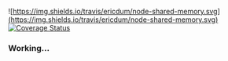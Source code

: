 ![https://img.shields.io/travis/ericdum/node-shared-memory.svg](https://img.shields.io/travis/ericdum/node-shared-memory.svg)
[![Coverage Status](https://img.shields.io/coveralls/ericdum/node-shared-memory.svg)](https://coveralls.io/r/ericdum/node-shared-memory?branch=master)

### Working...
